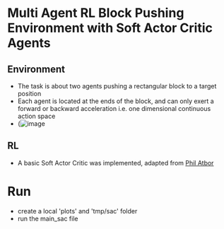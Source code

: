 # Multi Agent RL Block Pushing Environment with Soft Actor Critic Agents
## Environment
- The task is about two agents pushing a rectangular block to a target position
- Each agent is located at the ends of the block, and can only exert a forward or backward acceleration i.e. one dimensional continuous action space
- (![image](https://user-images.githubusercontent.com/79006977/172347780-7b960569-0813-4ac0-bae2-6a284bb551e1.png "Rendering of the Pymunk physics using Pygame")

## RL
- A basic Soft Actor Critic was implemented, adapted from [Phil Atbor](https://github.com/philtabor/Youtube-Code-Repository/tree/master/ReinforcementLearning/PolicyGradient/SAC)
# Run
- create a local 'plots' and 'tmp/sac' folder
- run the main_sac file
